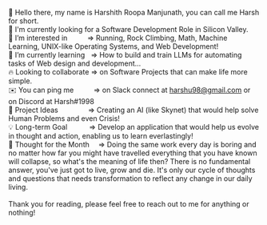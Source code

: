 👋 Hello there, my name is Harshith Roopa Manjunath, you can call me Harsh for short.<br>
💼 I'm currently looking for a Software Development Role in Silicon Valley.<br>
🔭 I’m interested in  &emsp;&emsp;&nbsp;&nbsp;=> Running, Rock Climbing, Math, Machine Learning, UNIX-like Operating Systems, and Web Development!<br>
🌱 I’m currently learning &nbsp;&nbsp;=> How to build and train LLMs for automating tasks of Web design and development...<br>
🔥 Looking to collaborate => on Software Projects that can make life more simple.<br>
✉️ You can ping me &emsp;&emsp;&nbsp;&nbsp;=> on Slack connect at harshu98@gmail.com or on Discord at Harsh#1998<br>
🧗 Project Ideas &emsp;&emsp;&emsp;&emsp;=> Creating an AI (like Skynet) that would help solve Human Problems and even Crisis!<br>
💡 Long-term Goal &emsp;&emsp;&nbsp;&nbsp;&nbsp;=> Develop an application that would help us evolve in thought and action, enabling us to learn everlastingly!<br>
💭 Thought for the Month &emsp;=> Doing the same work every day is boring and no matter how far you might have travelled everything that you have known will collapse, so what's the meaning of life then? There is no fundamental answer, you've just got to live, grow and die. It's only our cycle of thoughts and questions that needs transformation to reflect any change in our daily living. <br><br>
Thank you for reading, please feel free to reach out to me for anything or nothing!
